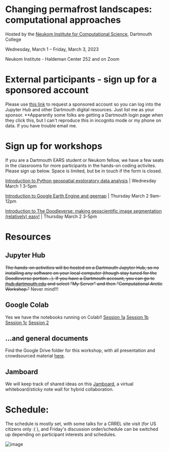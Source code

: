 # Changing permafrost landscapes: computational approaches

Hosted by the [Neukom Institute for Computational Science](https://neukom.dartmouth.edu/), Dartmouth College

Wednesday, March 1 – Friday, March 3, 2023

Neukom Institute - Haldeman Center 252 and on Zoom 

# External participants - sign up for a sponsored account

Please use [this link](https://idm-accountmanager.dartmouth.edu/AccountManager/RequestAccount) to request a sponsored account so you can log into the Jupyter Hub and other Dartmouth digital resources. Just list me as your sponsor. **Apparently some folks are getting a Dartmouth login page when they click this, but I can't reproduce this in incognito mode or my phone on data. If you have trouble email me. 

# Sign up for workshops

If you are a Dartmouth EARS student or Neukom fellow, we have a few seats in the classrooms for more participants in the hands-on coding activites. Please sign up below. Space is limited, but be in touch if the form is closed. 

[Introduction to Python geospatial exploratory data analysis](https://docs.google.com/forms/d/e/1FAIpQLSeeRi4H7PG6E_Pf47TZVjuK0YE-z2SLt8hFjnNOdfXBA2sqdw/viewform?usp=sf_link) | Wednesday March 1 3-5pm

[Introduction to Google Earth Engine and geemap](https://docs.google.com/forms/d/e/1FAIpQLSfoJ0Gs8-xl-fq7rFFnqY7I0gdkMZ2MnOB3d92JWPWL8Vuhtg/viewform?usp=sf_link) | Thursday March 2 9am-12pm

[Introduction to The Doodleverse: making geoscientific image segmentation (relatively) easy!](https://docs.google.com/forms/d/e/1FAIpQLSe-E9KGISqp5g0yxel9OLO2REB5HivzOQuZ_Vh_Q_fIQoV8hg/viewform?usp=sf_link) | Thursday March 2 3-5pm

# Resources
## Jupyter Hub
~~The hands-on activities will be hosted on a Dartmouth Jupyter Hub, so no installing any software on your local computer (though stay tuned for the Doodleverse portion...). If you have a Dartmouth account, you can go to [jhub.dartmouth.edu](https://jhub.dartmouth.edu) and select "My Server" and then "Computational Arctic Workshop."~~
Never mind!!!

## Google Colab
Yes we have the notebooks running on Colab!!
[Session 1a](https://colab.research.google.com/drive/1iGtKmqyJWvZhPGEVL04nHyJC8PxMwzWR?usp=share_link)
[Session 1b](https://colab.research.google.com/drive/1kmUmIaX08iVA1a243aF29I2xNNc3lvF-?usp=share_link)
[Session 1c](https://colab.research.google.com/drive/108Dw1ntUTjsuYkTTb8JFeRkpWXaANjKS?usp=share_link)
[Session 2](https://colab.research.google.com/drive/1VWuZIn6KMZUa9ycr6JOQ99lgyh-l2kZg?usp=share_link)

## ...and general documents
Find the Google Drive folder for this workshop, with all presentation  and crowdsourced material [here](https://drive.google.com/drive/folders/1XpKURn7_TeWEDgfqxmZn1QEVj_k2xnh4).

## Jamboard
We will keep track of shared ideas on this [Jamboard](https://jamboard.google.com/d/1FddaYxYRI7g2lr-fmv1PaVITXFS3coO7MJdjMzZTYR8/edit?usp=sharing), a virtual whiteboard/sticky note wall for hybrid collaboration. 

# Schedule: 

The schedule is mostly set, with some talks for a CRREL site visit (for US citizens only :( ), and Friday's discussion order/schedule can be switched up depending on participant interests and schedules. 
	
![image](https://user-images.githubusercontent.com/17852785/218345694-87233088-e48f-4b67-8b27-136c6744b12a.png)
